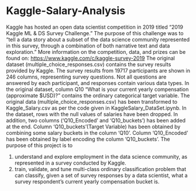 # Kaggle-Salary-Analysis
Kaggle has hosted an open data scientist competition in 2019 titled “2019 Kaggle ML & DS Survey
Challenge.” The purpose of this challenge was to “tell a data story about a subset of the data science
community represented in this survey, through a combination of both narrative text and data
exploration.” More information on the competition, data, and prizes can be found on:
https://www.kaggle.com/c/kaggle-survey-2019
The original dataset (multiple_choice_responses.csv) contains the survey results provided by Kaggle.
The survey results from 19717 participants are shown in 246 columns, representing survey questions. Not
all questions are answered by each participant, and responses contain various data types.
In the original dataset, column Q10 “What is your current yearly compensation (approximate $USD)?”
contains the ordinary categorical target variable. The original data (multiple_choice_responses.csv) has
been transformed to Kaggle_Salary.csv as per the code given in KaggleSalary_DataSet.ipynb. In the
dataset, rows with the null values of salaries have been dropped. In addition, two columns
(‘Q10_Encoded’ and ‘Q10_buckets’) has been added at the end. Column ‘Q10_buckets’(Target Variable) has been obtained by combining some salary buckets in the column ‘Q10’. Column
‘Q10_Encoded’ has been obtained by label encoding the column ‘Q10_buckets’.
The purpose of this project is to
1) understand and explore employment in the data science community, as represented in a survey
conducted by Kaggle.
2) train, validate, and tune multi-class ordinary classification problem that can classify, given a set of survey
responses by a data scientist, what a survey respondent’s current yearly compensation bucket is. 
